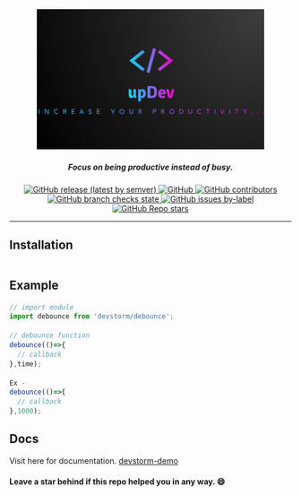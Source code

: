 <div align="center">
    <a href="https://github.com/ksalokya/devstorm">
        <img src="https://github.com/ksalokya/devstorm/blob/main/misc/logo.png" alt="Devicon Logo" height="250" />
    </a>
    <h5 align="center">
         Focus on being productive instead of busy.
    </h5>
</div>

<p align="center">
    <a href="https://github.com/ksalokya/devstorm/releases">
        <img alt="GitHub release (latest by semver)" src="https://img.shields.io/github/v/release/ksalokya/devstorm?style=social&logo=appveyor">
    </a>
    <a href="/LICENSE">
        <img alt="GitHub" src="https://img.shields.io/github/license/ksalokya/devstorm?style=social&logo=appveyor">
    </a>
    <a href="https://github.com/ksalokya/devstorm/graphs/contributors">
        <img alt="GitHub contributors" src="https://img.shields.io/github/contributors-anon/ksalokya/devstorm?style=social&logo=appveyor">
    </a>
    <a href="https://github.com/ksalokya/devstorm/actions">
        <img alt="GitHub branch checks state" src="https://img.shields.io/github/checks-status/ksalokya/devstorm/main?style=social&logo=appveyor">
    </a>
    <a href="https://github.com/ksalokya/devstorm/issues?q=is%3Aopen+is%3Aissue+label%3Arequest%3Aicon">
        <img alt="GitHub issues by-label" src="https://img.shields.io/github/issues/ksalokya/devstorm/request:icon?style=social&logo=appveyor">
    </a>
    <a href="https://github.com/ksalokya/devstorm/stargazers">
        <img alt="GitHub Repo stars" src="https://img.shields.io/github/stars/ksalokya/devstorm?style=social&logo=appveyor">
    </a>
</p>

<hr>

## Installation
```js

```

## Example
```js
// import module
import debounce from 'devstorm/debounce';

// debounce function
debounce(()=>{
  // callback
},time);

Ex - 
debounce(()=>{
  // callback
},1000);
```

## Docs
Visit here for documentation. [devstorm-demo](https://github.com/ksalokya/devstorm_demo)

#### Leave a star behind if this repo helped you in any way. 😄
